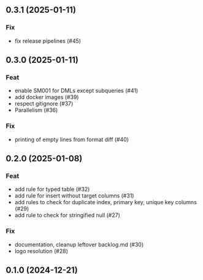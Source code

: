 ## 0.3.1 (2025-01-11)

### Fix

- fix release pipelines (#45)

## 0.3.0 (2025-01-11)

### Feat

- enable SM001 for DMLs except subqueries (#41)
- add docker images (#39)
- respect gitignore (#37)
- Parallelism (#36)

### Fix

- printing of empty lines from format diff (#40)

## 0.2.0 (2025-01-08)

### Feat

- add rule for typed table (#32)
- add rule for insert without target columns (#31)
- add rules to check for duplicate index, primary key, unique key columns (#29)
- add rule to check for stringified null (#27)

### Fix

- documentation, cleanup leftover backlog.md (#30)
- logo resolution (#28)

## 0.1.0 (2024-12-21)

